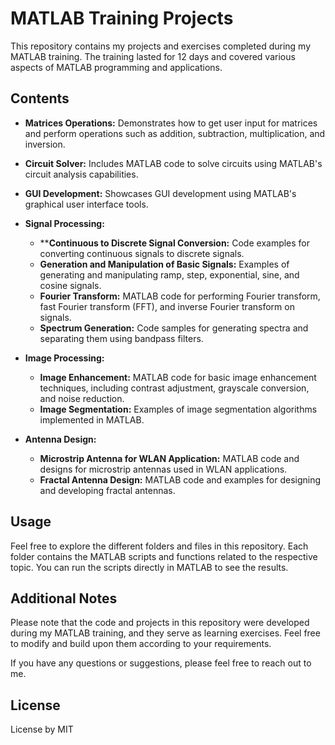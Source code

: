 # MATLAB Training Projects
   This repository contains my projects and exercises completed during my MATLAB training. The training lasted for 12 days and covered various aspects of MATLAB programming and applications.
## Contents

- **Matrices Operations:** Demonstrates how to get user input for matrices and perform operations such as addition, subtraction, multiplication, and inversion.
- **Circuit Solver:** Includes MATLAB code to solve circuits using MATLAB's circuit analysis capabilities.
- **GUI Development:** Showcases GUI development using MATLAB's graphical user interface tools.
- **Signal Processing:** 
   - ****Continuous to Discrete Signal Conversion:** Code examples for converting continuous signals to discrete signals.
   - **Generation and Manipulation of Basic Signals:** Examples of generating and manipulating ramp, step, exponential, sine, and cosine signals.
   - **Fourier Transform:** MATLAB code for performing Fourier transform, fast Fourier transform (FFT), and inverse Fourier transform on signals.
   - **Spectrum Generation:** Code samples for generating spectra and separating them using bandpass filters.

- **Image Processing:** 
  - **Image Enhancement:** MATLAB code for basic image enhancement techniques, including contrast adjustment, grayscale conversion, and noise reduction.
  - **Image Segmentation:** Examples of image segmentation algorithms implemented in MATLAB.

- **Antenna Design:** 
  - **Microstrip Antenna for WLAN Application:** MATLAB code and designs for microstrip antennas used in WLAN applications.
  - **Fractal Antenna Design:** MATLAB code and examples for designing and developing fractal antennas.
  
## Usage

Feel free to explore the different folders and files in this repository. Each folder contains the MATLAB scripts and functions related to the respective topic. You can run the scripts directly in MATLAB to see the results.

## Additional Notes

Please note that the code and projects in this repository were developed during my MATLAB training, and they serve as learning exercises. Feel free to modify and build upon them according to your requirements.

If you have any questions or suggestions, please feel free to reach out to me.

## License
 License by MIT
